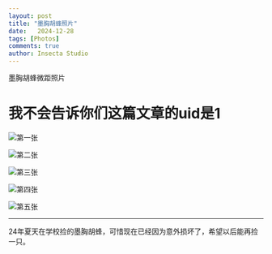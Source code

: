```yaml
---
layout: post
title: "墨胸胡蜂照片"
date:   2024-12-28
tags: [Photos]
comments: true
author: Insecta Studio
---
```


墨胸胡蜂微距照片

<!-- more -->

# 我不会告诉你们这篇文章的uid是1 

![第一张](https://insecta258.github.io/images/uid1/1.jpg "第一张")

![第二张](https://insecta258.github.io/images/uid1/2.jpg "第二张")

![第三张](https://insecta258.github.io/images/uid1/3.jpg "第三张")

![第四张](https://insecta258.github.io/images/uid1/4.jpg "第四张")

![第五张](https://insecta258.github.io/images/uid1/5.jpg "第五张")

-------

24年夏天在学校捡的墨胸胡蜂，可惜现在已经因为意外损坏了，希望以后能再捡一只。
